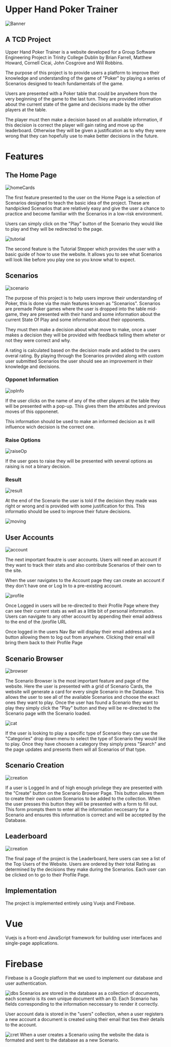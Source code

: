 # Upper Hand Poker Trainer
![Banner](README-Images/banner.jpg)
## A TCD Project

Upper Hand Poker Trainer is a website developed for a Group Software Engineering Project in Trinity College Dublin by Brian Farrell, Matthew Howard, Cornell Cicai, John Cosgrove and Will Robbins. 

The purpose of this project is to provide users a platform to improve their knowledge and understanding of the game of "Poker" by playing a series of Scenarios designed to teach fundamentals of the game. 

Users are presented with a Poker table that could be anywhere from the very beginning of the game to the last turn. They are provided information about the current state of the game and decisions made by the other players at the table.

The player must then make a decision based on all available information, if this decision is correct the player will gain rating and move up the leaderboard. Otherwise they will be given a justification as to why they were wrong that they can hopefully use to make better decisions in the future.

# Features
## The Home Page
![homeCards](README-Images/homeCards.png)

The first feature presented to the user on the Home Page is a selection of Scenarios designed to teach the basic idea of the project. These are handpicked Scenarios that are relatively easy and give the user a chance to practice and become familiar with the Scenarios in a low-risk environment.

Users can simply click on the "Play" button of the Scenario they would like to play and they will be redirected to the page.

![tutorial](README-Images/tutorial.png)

The second feature is the Tutorial Stepper which provides the user with a basic guide of how to use the website. It allows you to see what Scenarios will look like before you play one so you know what to expect.

## Scenarios

![scenario](README-Images/scenario.png)

The purpose of this project is to help users improve their understanding of Poker, this is done via the main features known as "Scenarios". Scenarios are premade Poker games where the user is dropped into the table mid-game, they are presented with their hand and some information about the current State Of Play and some information about their opponents. 

They must then make a decision about what move to make, once a user makes a decision they will be provided with feedback telling them wheter or not they were correct and why. 

A rating is calculated based on the decision made and added to the users overal rating. By playing through the Scenarios provided along with custom user submitted Scenarios the user should see an improvement in their knowledge and decisions.

### Opponet Information
![opInfo](README-Images/opInfo.png)

If the user clicks on the name of any of the other players at the table they will be presented with a pop-up. This gives them the attributes and previous moves of this opponenet. 

This information should be used to make an informed decision as it will influence wich decision is the correct one.

### Raise Options
![raiseOp](README-Images/raiseOp.png)

If the user goes to raise they will be presented with several options as raising is not a binary decision. 

### Result
![result](README-Images/result.png)

At the end of the Scenario the user is told if the decision they made was right or wrong and is provided with some justification for this. This informatio should be used to improve their future decisions.

![moving](README-Images/Sce.gif)

## User Accounts
![account](README-Images/account.png)

The next important feautre is user accounts. Users will need an account if they want to track their stats and also contribute Scenarios of their own to the site.

When the user navigates to the Account page they can create an account if they don't have one or Log In to a pre-existing account.

![profile](README-Images/profile.png)

Once Logged in users will be re-directed to their Profile Page where they can see their current stats as well as a little bit of personal information. Users can navigate to any other account by appending their email address to the end of the 
/profile URL

Once logged in the users Nav Bar will display their email address and a button allowing them to log out from anywhere. Clicking their email will bring them back to their Profile Page

## Scenario Browser
![browser](README-Images/browser.png)

The Scenario Browser is the most important feature and page of the website. Here the user is presented with a grid of Scenario Cards, the website will generate a card for every single Scenario in the Database. This allows the user to see all of the available Scenarios and choose the exact ones they want to play. Once the user has found a Scenario they want to play they simply click the "Play" button and they will be re-directed to the Scenario page with the Scenario loaded.

![cat](README-Images/cat.png)

If the user is looking to play a specific type of Scenario they can use the "Categories" drop down menu to select the type of Scenario they would like to play. Once they have choosen a category they simply press "Search" and the page updates and presents them will all Scenarios of that type.

## Scenario Creation
![creation](README-Images/cat.png)

If a user is Logged In and of high enough privilege they are presented with the "Create" button on the Scenario Browser Page. This button allows them to create their own custom Scenarios to be added to the collection. When the user presses this button they will be presented with a form to fill out. This form prompts them to enter all the information neccesarry for a Scenario and ensures this information is correct and will be accepted by the Database.

## Leaderboard
![creation](README-Images/lb.png)

The final page of the project is the Leaderboard, here users can see a list of the Top Users of the Website. Users are ordered by their total Rating as determined by the decisions they make during the Scenarios. Each user can be clicked on to go to their Profile Page.


## Implementation
The project is implemented entirely using Vuejs and Firebase.

# Vue
Vuejs is a front-end JavaScript framework for building user interfaces and single-page applications.

# Firebase
Firebase is a Google platform that we used to implement our database and user authentication.

![dbs](README-Images/dbs.png)
Scenarios are stored in the database as a collection of documents, each scenario is its own unique document with an ID. Each Scenario has fields corresponding to the information neccessary to render it correctly. 

User account data is stored in the "users" collection, when a user registers a new account a document is created using their email that ties their details to the account.

![cret](README-Images/cret.png)
When a user creates a Scenario using the website the data is formated and sent to the database as a new Scenario.

